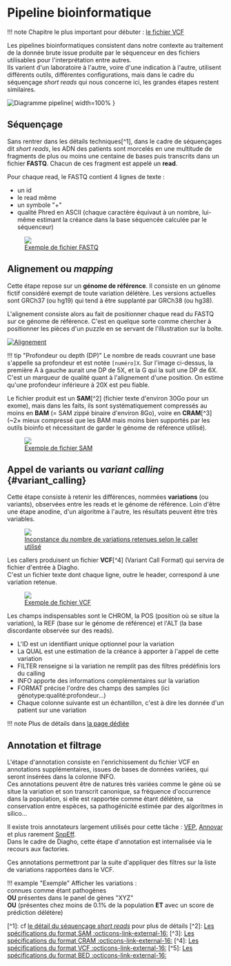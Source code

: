 # Pipeline bioinformatique

!!! note Chapitre le plus important pour débuter : [le fichier VCF](#variant_calling)

Les pipelines bioinformatiques consistent dans notre contexte au traitement de la donnée
brute issue produite par le séquenceur en des fichiers utilisables pour l'interprétation
entre autres.\
Ils varient d'un laboratoire à l'autre, voire d'une indication à l'autre, utilisent différents
outils, différentes configurations, mais dans le cadre du séquençage _short reads_ qui nous
concerne ici, les grandes étapes restent similaires.

![Diagramme pipeline](./images/pipeline.svg){ width=100% }

## Séquençage

Sans rentrer dans les détails techniques\[^1\], dans le cadre de séquençages dit _short
reads_, les ADN des patients sont morcelés en une multitude de fragments de plus ou
moins une centaine de bases puis transcrits dans un fichier **FASTQ**. Chacun de ces
fragment est appelé un **read**.

Pour chaque read, le FASTQ contient 4 lignes de texte :

- un id
- le read même
- un symbole "+"
- qualité Phred en ASCII (chaque caractère équivaut à un nombre, lui-même estimant la
  créance dans la base séquencée calculée par le séquenceur)

<a href="/ressources/newcomers/images/fastq.png">
    <figure>
        <img src="/ressources/newcomers/images/fastq.png">
        <figcaption>Exemple de fichier FASTQ</figcaption>
    </figure>
</a>

## Alignement ou _mapping_

Cette étape repose sur un **génome de référence**. Il consiste en un génome fictif
considéré exempt de toute variation délétère. Les versions actuelles sont GRCh37 (ou
hg19) qui tend à être supplanté par GRCh38 (ou hg38).

L'alignement consiste alors au fait de positionner chaque read du FASTQ sur ce génome de
référence. C'est en quelque sorte comme chercher à positionner les pièces d'un puzzle en
se servant de l'illustration sur la boîte.

[![Alignement](./images/mapping.jpg)](./images/mapping.jpg)

!!! tip "Profondeur ou depth (DP)" Le nombre de reads couvrant une base s'appelle sa
profondeur et est notée `[numéro]X`. Sur l'image ci-dessus, la première A à gauche
aurait une DP de 5X, et la G qui la suit une DP de 6X.\
C'est un marqueur de qualité quant à l'alignement d'une position. On estime qu'une profondeur
inférieure à 20X est peu fiable.

Le fichier produit est un **SAM**\[^2\] (fichier texte d'environ 30Go pour un exome),
mais dans les faits, ils sont systématiquement compressés au moins en **BAM** (= SAM
zippé binaire d'environ 8Go), voire en **CRAM**\[^3\] (~2× mieux compressé que les BAM
mais moins bien supportés par les outils bioinfo et nécessitant de garder le génome de
référence utilisé).

<a href="/ressources/newcomers/images/sam.jpg">
    <figure>
        <img src="/ressources/newcomers/images/sam.jpg">
        <figcaption>Exemple de fichier SAM</figcaption>
    </figure>
</a>

## Appel de variants ou _variant calling_ {#variant_calling}

Cette étape consiste à retenir les différences, nommées **variations** (ou variants),
observées entre les reads et le génome de référence. Loin d'être une étape anodine, d'un
algoritme à l'autre, les résultats peuvent être très variables.

<a href="/ressources/newcomers/images/callingdiff.jpg">
    <figure>
        <img src="/ressources/newcomers/images/callingdiff.jpg" style="max-width: 400px">
        <figcaption>Inconstance du nombre de variations retenues selon le caller utilisé</figcaption>
    </figure>
</a>

Les callers produisent un fichier **VCF**\[^4\] (Variant Call Format) qui servira de
fichier d'entrée à Diagho.\
C'est un fichier texte dont chaque ligne, outre le header, correspond à une variation retenue.

<a href="/ressources/newcomers/images/vcf.jpg">
    <figure>
        <img src="/ressources/newcomers/images/vcf.jpg">
        <figcaption>Exemple de fichier VCF</figcaption>
    </figure>
</a>

Les champs indispensables sont le CHROM, la POS (position où se situe la variation), la
REF (base sur le génome de référence) et l'ALT (la base discordante observée sur des
reads).

- L'ID est un identifiant unique optionnel pour la variation
- La QUAL est une estimation de la créance à apporter à l'appel de cette variation
- FILTER renseigne si la variation ne remplit pas des filtres prédéfinis lors du calling
- INFO apporte des informations complémentaires sur la variation
- FORMAT précise l'ordre des champs des samples (ici génotype:qualité:profondeur…)
- Chaque colonne suivante est un échantillon, c'est à dire les donnée d'un patient sur
  une variation

!!! note Plus de détails dans [la page dédiée](/ressources/bioinformatics/vcf)

## Annotation et filtrage

L'étape d'annotation consiste en l'enrichissement du fichier VCF en annotations
supplémentaires, issues de bases de données variées, qui seront insérées dans la colonne
INFO.\
Ces annotations peuvent être de natures très variées comme le gène où se situe la variation
et son transcrit canonique, sa fréquence d'occurrence dans la population, si elle est rapportée
comme étant délétère, sa conservation entre espèces, sa pathogénicité estimée par des algoritmes
in silico…

Il existe trois annotateurs largement utilisés pour cette tâche :
[VEP](https://www.ensembl.org/info/docs/tools/vep/index.html),
[Annovar](https://annovar.openbioinformatics.org/en/latest/) et plus rarement
[SnpEff](https://pcingola.github.io/SnpEff/).\
Dans le cadre de Diagho, cette étape d'annotation est internalisée via le recours aux factories.

Ces annotations permettront par la suite d'appliquer des filtres sur la liste de
variations rapportées dans le VCF.

!!! example "Exemple" Afficher les variations :\
connues comme étant pathogènes\
**OU** présentes dans le panel de gènes "XYZ"\
**OU** (présentes chez moins de 0.1% de la population **ET** avec un score de prédiction
délétère)

\[^1\]: cf [le détail du séquençage _short reads_](./sequencing.md) pour plus de détails
\[^2\]:
[Les spécifications du format SAM :octicons-link-external-16:](https://samtools.github.io/hts-specs/SAMv1.pdf)
\[^3\]:
[Les spécifications du format CRAM :octicons-link-external-16:](https://samtools.github.io/hts-specs/CRAMv3.pdf)
\[^4\]:
[Les spécifications du format VCF :octicons-link-external-16:](https://samtools.github.io/hts-specs/VCFv4.4.pdf)
\[^5\]:
[Les spécifications du format BED :octicons-link-external-16:](https://samtools.github.io/hts-specs/BEDv1.pdf)
